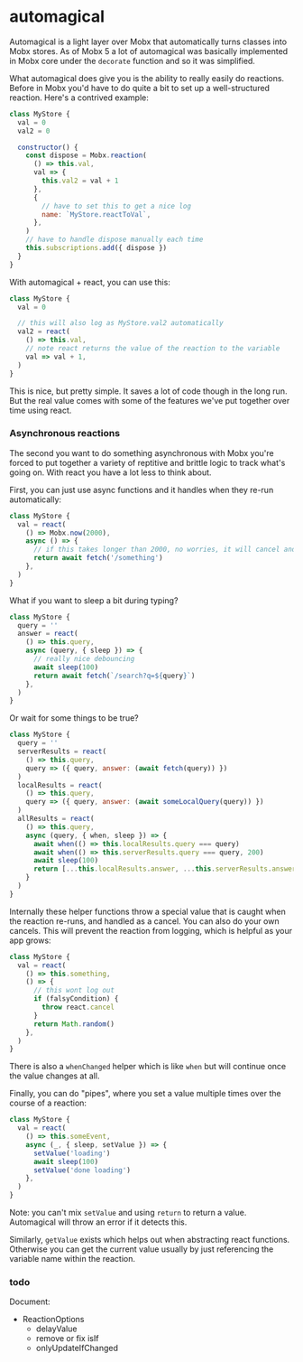 # automagical

Automagical is a light layer over Mobx that automatically turns classes into Mobx stores. As of Mobx 5 a lot of automagical was basically implemented in Mobx core under the `decorate` function and so it was simplified.

What automagical does give you is the ability to really easily do reactions. Before in Mobx you'd have to do quite a bit to set up a well-structured reaction. Here's a contrived example:

```js
class MyStore {
  val = 0
  val2 = 0

  constructor() {
    const dispose = Mobx.reaction(
      () => this.val,
      val => {
        this.val2 = val + 1
      },
      {
        // have to set this to get a nice log
        name: `MyStore.reactToVal`,
      },
    )
    // have to handle dispose manually each time
    this.subscriptions.add({ dispose })
  }
}
```

With automagical + react, you can use this:

```js
class MyStore {
  val = 0

  // this will also log as MyStore.val2 automatically
  val2 = react(
    () => this.val,
    // note react returns the value of the reaction to the variable
    val => val + 1,
  )
}
```

This is nice, but pretty simple. It saves a lot of code though in the long run. But the real value comes with some of the features we've put together over time using react.

### Asynchronous reactions

The second you want to do something asynchronous with Mobx you're forced to put together a variety of reptitive and brittle logic to track what's going on. With react you have a lot less to think about.

First, you can just use async functions and it handles when they re-run automatically:

```js
class MyStore {
  val = react(
    () => Mobx.now(2000),
    async () => {
      // if this takes longer than 2000, no worries, it will cancel and use the next fetch!
      return await fetch('/something')
    },
  )
}
```

What if you want to sleep a bit during typing?

```js
class MyStore {
  query = ''
  answer = react(
    () => this.query,
    async (query, { sleep }) => {
      // really nice debouncing
      await sleep(100)
      return await fetch(`/search?q=${query}`)
    },
  )
}
```

Or wait for some things to be true?

```js
class MyStore {
  query = ''
  serverResults = react(
    () => this.query,
    query => ({ query, answer: (await fetch(query)) })
  )
  localResults = react(
    () => this.query,
    query => ({ query, answer: (await someLocalQuery(query)) })
  )
  allResults = react(
    () => this.query,
    async (query, { when, sleep }) => {
      await when(() => this.localResults.query === query)
      await when(() => this.serverResults.query === query, 200)
      await sleep(100)
      return [...this.localResults.answer, ...this.serverResults.answer]
    }
  )
}
```

Internally these helper functions throw a special value that is caught when the reaction re-runs, and handled as a cancel. You can also do your own cancels. This will prevent the reaction from logging, which is helpful as your app grows:

```js
class MyStore {
  val = react(
    () => this.something,
    () => {
      // this wont log out
      if (falsyCondition) {
        throw react.cancel
      }
      return Math.random()
    },
  )
}
```

There is also a `whenChanged` helper which is like `when` but will continue once the value changes at all.

Finally, you can do "pipes", where you set a value multiple times over the course of a reaction:

```js
class MyStore {
  val = react(
    () => this.someEvent,
    async (_, { sleep, setValue }) => {
      setValue('loading')
      await sleep(100)
      setValue('done loading')
    },
  )
}
```

Note: you can't mix `setValue` and using `return` to return a value. Automagical will throw an error if it detects this.

Similarly, `getValue` exists which helps out when abstracting react functions. Otherwise you can get the current value usually by just referencing the variable name within the reaction.

### todo

Document:

- ReactionOptions
  - delayValue
  - remove or fix isIf
  - onlyUpdateIfChanged
